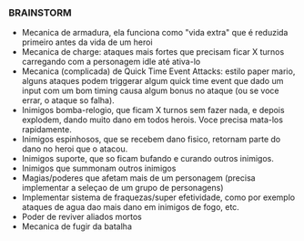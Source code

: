 

### BRAINSTORM

- Mecanica de armadura, ela funciona como "vida extra" que é reduzida primeiro antes da vida de um heroi
- Mecanica de charge: ataques mais fortes que precisam ficar X turnos carregando com a personagem idle até ativa-lo
- Mecanica (complicada) de Quick Time Event Attacks: estilo paper mario, alguns ataques podem triggerar algum quick time event que dado um input com um bom timing causa algum bonus no ataque (ou se voce errar, o ataque so falha).
- Inimigos bomba-relogio, que ficam X turnos sem fazer nada, e depois explodem, dando muito dano em todos herois. Voce precisa mata-los rapidamente.
- Inimigos espinhosos, que se recebem dano fisico, retornam parte do dano no heroi que o atacou.
- Inimigos suporte, que so ficam bufando e curando outros inimigos.
- Inimigos que summonam outros inimigos
- Magias/poderes que afetam mais de um personagem (precisa implementar a seleçao de um grupo de personagens)
- Implementar sistema de fraquezas/super efetividade, como por exemplo ataques de agua dao mais dano em inimigos de fogo, etc.
- Poder de reviver aliados mortos
- Mecanica de fugir da batalha